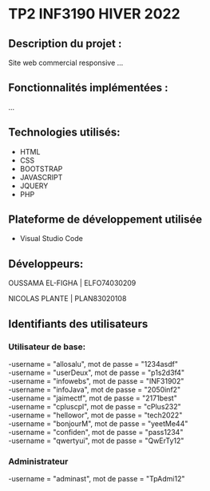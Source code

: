 # TP2 INF3190 HIVER 2022

## Description du projet :

Site web commercial responsive ...

## Fonctionnalités implémentées :

...

## Technologies utilisés:

- HTML
- CSS
- BOOTSTRAP
- JAVASCRIPT
- JQUERY
- PHP

## Plateforme de développement utilisée

- Visual Studio Code

## Développeurs:

OUSSAMA EL-FIGHA | ELFO74030209

NICOLAS PLANTE | PLAN83020108
  
## Identifiants des utilisateurs
### Utilisateur de base:
-username = "allosalu", mot de passe = "1234asdf"  
-username = "userDeux", mot de passe = "p1s2d3f4"  
-username = "infowebs", mot de passe = "INF31902"  
-username = "infoJava", mot de passe = "2050inf2"  
-username = "jaimectf", mot de passe = "2171best"  
-username = "cpluscpl", mot de passe = "cPlus232"  
-username = "hellowor", mot de passe = "tech2022"  
-username = "bonjourM", mot de passe = "yeetMe44"  
-username = "confiden", mot de passe = "pass1234"  
-username = "qwertyui", mot de passe = "QwErTy12"  
  
### Administrateur  
-username = "adminast", mot de passe = "TpAdmi12"  
